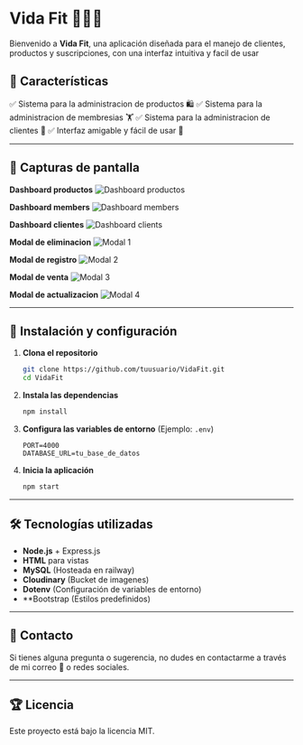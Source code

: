 # Vida Fit 🏋️‍♂️🥗

Bienvenido a **Vida Fit**, una aplicación diseñada para el manejo de clientes, productos y suscripciones, con una interfaz intuitiva y facil de usar

## 📌 Características

✅ Sistema para la administracion de productos 🛍 
✅ Sistema para la administracion de membresias 🏋️
✅ Sistema para la administracion de clientes 🧒 
✅ Interfaz amigable y fácil de usar 🎨

---

## 📸 Capturas de pantalla

**Dashboard productos**
![Dashboard productos](https://res.cloudinary.com/dohogoidz/image/upload/v1739765297/Captura_de_pantalla_2025-02-16_220059_zkxiuu.png)

**Dashboard members**
![Dashboard members](https://res.cloudinary.com/dohogoidz/image/upload/v1739765297/Captura_de_pantalla_2025-02-16_220448_ic8lme.png)

**Dashboard clientes**
![Dashboard clients](https://res.cloudinary.com/dohogoidz/image/upload/v1739765299/Captura_de_pantalla_2025-02-16_220718_rh934u.png)

**Modal de eliminacion**
![Modal 1](https://res.cloudinary.com/dohogoidz/image/upload/v1739765299/Captura_de_pantalla_2025-02-16_220628_ppurq9.png)

**Modal de registro**
![Modal 2](https://res.cloudinary.com/dohogoidz/image/upload/v1739765299/Captura_de_pantalla_2025-02-16_220535_y3krd0.png)

**Modal de venta**
![Modal 3](https://res.cloudinary.com/dohogoidz/image/upload/v1739765299/Captura_de_pantalla_2025-02-16_220654_rpty5h.png)

**Modal de actualizacion**
![Modal 4](https://res.cloudinary.com/dohogoidz/image/upload/v1739765299/Captura_de_pantalla_2025-02-16_220555_dqxewo.png)

---

## 🚀 Instalación y configuración

1. **Clona el repositorio**
   ```sh
   git clone https://github.com/tuusuario/VidaFit.git
   cd VidaFit
   ```
2. **Instala las dependencias**
   ```sh
   npm install
   ```
3. **Configura las variables de entorno** (Ejemplo: `.env`)
   ```env
   PORT=4000
   DATABASE_URL=tu_base_de_datos
   ```
4. **Inicia la aplicación**
   ```sh
   npm start
   ```

---

## 🛠️ Tecnologías utilizadas

- **Node.js** + Express.js
- **HTML** para vistas
- **MySQL** (Hosteada en railway)
- **Cloudinary** (Bucket de imagenes)
- **Dotenv** (Configuración de variables de entorno)
- **Bootstrap (Estilos predefinidos)

---

## 📩 Contacto

Si tienes alguna pregunta o sugerencia, no dudes en contactarme a través de mi correo 📧 o redes sociales.

---

## 🏆 Licencia

Este proyecto está bajo la licencia MIT.